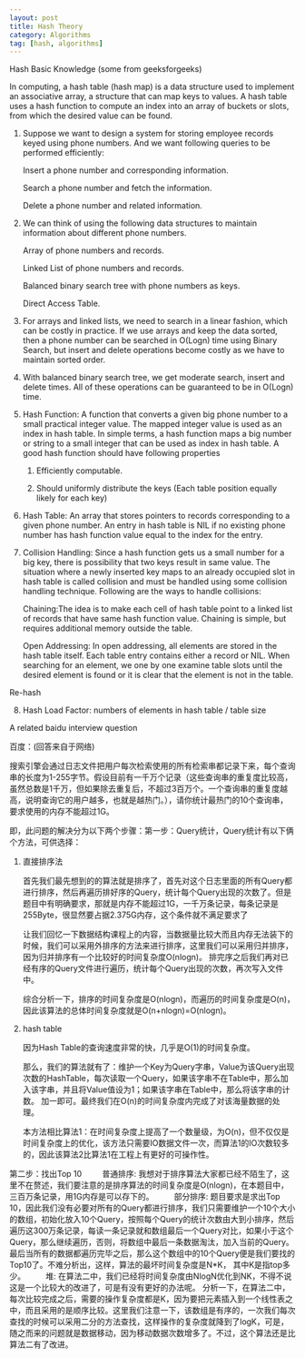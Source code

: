 ```yaml
---
layout: post
title: Hash Theory
category: Algorithms
tag: [hash, algorithms]
---
```


Hash Basic Knowledge (some from geeksforgeeks)

In computing, a hash table (hash map) is a data structure used to implement an associative array, a structure that can map keys to values. A hash table uses a hash function to compute an index into an array of buckets or slots, from which the desired value can be found.

1.	Suppose we want to design a system for storing employee records keyed using phone numbers. And we want following queries to be performed efficiently:

	Insert a phone number and corresponding information.

	Search a phone number and fetch the information.

	Delete a phone number and related information.

2.	We can think of using the following data structures to maintain information about different phone numbers.

	Array of phone numbers and records.

	Linked List of phone numbers and records.

	Balanced binary search tree with phone numbers as keys.
	
	Direct Access Table.

3.	For arrays and linked lists, we need to search in a linear fashion, which can be costly in practice. If we use arrays and keep the data sorted, then a phone number can be searched in O(Logn) time using Binary Search, but insert and delete operations become costly as we have to maintain sorted order.

4.	With balanced binary search tree, we get moderate search, insert and delete times. All of these operations can be guaranteed to be in O(Logn) time.

5.	Hash Function: A function that converts a given big phone number to a small practical integer value. The mapped integer value is used as an index in hash table. In simple terms, a hash function maps a big number or string to a small integer that can be used as index in hash table.
A good hash function should have following properties

	1) Efficiently computable.

	2) Should uniformly distribute the keys (Each table position equally likely for each key)

6.	Hash Table: An array that stores pointers to records corresponding to a given phone number. An entry in hash table is NIL if no existing phone number has hash function value equal to the index for the entry.

7.	Collision Handling: Since a hash function gets us a small number for a big key, there is possibility that two keys result in same value. The situation where a newly inserted key maps to an already occupied slot in hash table is called collision and must be handled using some collision handling technique. Following are the ways to handle collisions:
	
	Chaining:The idea is to make each cell of hash table point to a linked list of records that have same hash function value. Chaining is simple, but requires additional memory outside the table.

	Open Addressing: In open addressing, all elements are stored in the hash table itself. Each table entry contains either a record or NIL. When searching for an element, we one by one examine table slots until the desired element is found or it is clear that the element is not in the table.

Re-hash

8. Hash Load Factor: numbers of elements in hash table / table size


A related baidu interview question

百度：(回答来自于网络)

搜索引擎会通过日志文件把用户每次检索使用的所有检索串都记录下来，每个查询串的长度为1-255字节。假设目前有一千万个记录（这些查询串的重复度比较高，虽然总数是1千万，但如果除去重复后，不超过3百万个。一个查询串的重复度越高，说明查询它的用户越多，也就是越热门。），请你统计最热门的10个查询串，要求使用的内存不能超过1G。

即，此问题的解决分为以下两个步骤：第一步：Query统计，Query统计有以下俩个方法，可供选择：
　　
1.	直接排序法

	首先我们最先想到的的算法就是排序了，首先对这个日志里面的所有Query都进行排序，然后再遍历排好序的Query，统计每个Query出现的次数了。但是题目中有明确要求，那就是内存不能超过1G，一千万条记录，每条记录是255Byte，很显然要占据2.375G内存，这个条件就不满足要求了
	
	让我们回忆一下数据结构课程上的内容，当数据量比较大而且内存无法装下的时候，我们可以采用外排序的方法来进行排序，这里我们可以采用归并排序，因为归并排序有一个比较好的时间复杂度O(nlogn)。 排完序之后我们再对已经有序的Query文件进行遍历，统计每个Query出现的次数，再次写入文件中。

	综合分析一下，排序的时间复杂度是O(nlogn)，而遍历的时间复杂度是O(n)，因此该算法的总体时间复杂度就是O(n+nlogn)=O(nlogn)。

2.	hash table

	因为Hash Table的查询速度非常的快，几乎是O(1)的时间复杂度。

	那么，我们的算法就有了：维护一个Key为Query字串，Value为该Query出现次数的HashTable，每次读取一个Query，如果该字串不在Table中，那么加入该字串，并且将Value值设为1；如果该字串在Table中，那么将该字串的计数。 加一即可。最终我们在O(n)的时间复杂度内完成了对该海量数据的处理。

	本方法相比算法1：在时间复杂度上提高了一个数量级，为O(n)，但不仅仅是时间复杂度上的优化，该方法只需要IO数据文件一次，而算法1的IO次数较多的，因此该算法2比算法1在工程上有更好的可操作性。
　　
	
第二步：找出Top 10
　　
	普通排序: 我想对于排序算法大家都已经不陌生了，这里不在赘述，我们要注意的是排序算法的时间复杂度是O(nlogn)，在本题目中，三百万条记录，用1G内存是可以存下的。
　　
	部分排序: 题目要求是求出Top 10，因此我们没有必要对所有的Query都进行排序，我们只需要维护一个10个大小的数组，初始化放入10个Query，按照每个Query的统计次数由大到小排序，然后遍历这300万条记录，每读一条记录就和数组最后一个Query对比，如果小于这个Query，那么继续遍历，否则，将数组中最后一条数据淘汰，加入当前的Query。最后当所有的数据都遍历完毕之后，那么这个数组中的10个Query便是我们要找的Top10了。不难分析出，这样，算法的最坏时间复杂度是N*K， 其中K是指top多少。
　　
	堆: 在算法二中，我们已经将时间复杂度由NlogN优化到NK，不得不说这是一个比较大的改进了，可是有没有更好的办法呢。 分析一下，在算法二中，每次比较完成之后，需要的操作复杂度都是K，因为要把元素插入到一个线性表之中，而且采用的是顺序比较。这里我们注意一下，该数组是有序的，一次我们每次查找的时候可以采用二分的方法查找，这样操作的复杂度就降到了logK，可是，随之而来的问题就是数据移动，因为移动数据次数增多了。不过，这个算法还是比算法二有了改进。
